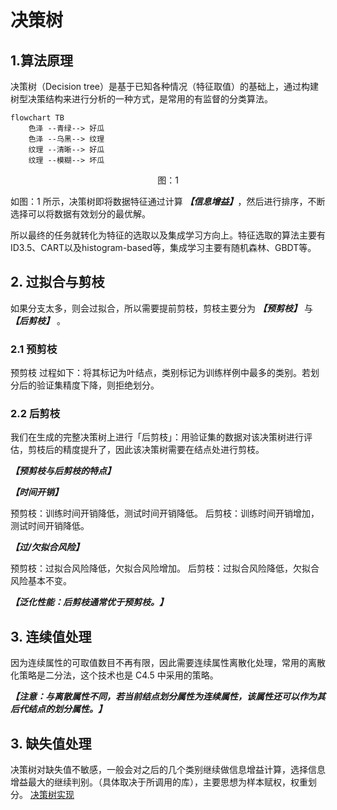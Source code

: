 # 决策树

## 1.算法原理

决策树（Decision tree）是基于已知各种情况（特征取值）的基础上，通过构建树型决策结构来进行分析的一种方式，是常用的有监督的分类算法。

```mermaid
flowchart TB
    色泽 --青绿--> 好瓜
    色泽 --乌黑--> 纹理
    纹理 --清晰--> 好瓜
    纹理 --模糊--> 坏瓜
```

<center>图：1</center>

如图：1 所示，决策树即将数据特征通过计算 ***【信息增益】***，然后进行排序，不断选择可以将数据有效划分的最优解。

所以最终的任务就转化为特征的选取以及集成学习方向上。特征选取的算法主要有ID3.5、CART以及histogram-based等，集成学习主要有随机森林、GBDT等。

## 2. 过拟合与剪枝

如果分支太多，则会过拟合，所以需要提前剪枝，剪枝主要分为 ***【预剪枝】*** 与 ***【后剪枝】*** 。

### 2.1 预剪枝

预剪枝 过程如下：将其标记为叶结点，类别标记为训练样例中最多的类别。若划分后的验证集精度下降，则拒绝划分。

### 2.2 后剪枝

我们在生成的完整决策树上进行「后剪枝」：用验证集的数据对该决策树进行评估，剪枝后的精度提升了，因此该决策树需要在结点处进行剪枝。

***【预剪枝与后剪枝的特点】***

***【时间开销】***

预剪枝：训练时间开销降低，测试时间开销降低。
后剪枝：训练时间开销增加，测试时间开销降低。

***【过/欠拟合风险】***

预剪枝：过拟合风险降低，欠拟合风险增加。
后剪枝：过拟合风险降低，欠拟合风险基本不变。

***【泛化性能：后剪枝通常优于预剪枝。】***

## 3. 连续值处理

因为连续属性的可取值数目不再有限，因此需要连续属性离散化处理，常用的离散化策略是二分法，这个技术也是 C4.5 中采用的策略。

***【注意：与离散属性不同，若当前结点划分属性为连续属性，该属性还可以作为其后代结点的划分属性。】***

## 3. 缺失值处理

决策树对缺失值不敏感，一般会对之后的几个类别继续做信息增益计算，选择信息增益最大的继续判别。（具体取决于所调用的库），主要思想为样本赋权，权重划分。
[决策树实现](https://github.com/13540880715/machine_learning/tree/main/decision_trees)